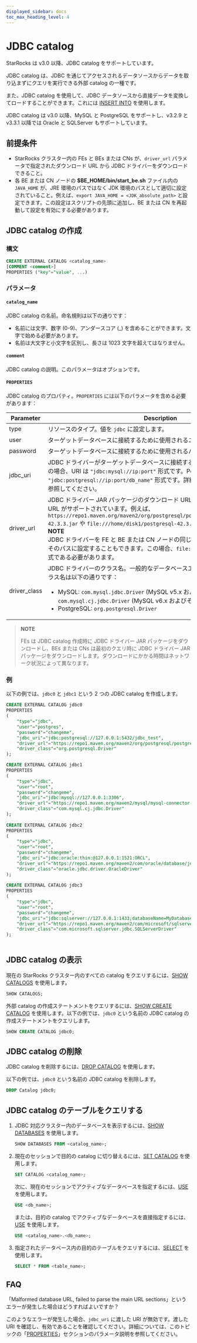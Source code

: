 ```yaml
---
displayed_sidebar: docs
toc_max_heading_level: 4
---
```


# JDBC catalog

StarRocks は v3.0 以降、JDBC catalog をサポートしています。

JDBC catalog は、JDBC を通じてアクセスされるデータソースからデータを取り込まずにクエリを実行できる外部 catalog の一種です。

また、JDBC catalog を使用して、JDBC データソースから直接データを変換してロードすることができます。これには [INSERT INTO](../../sql-reference/sql-statements/loading_unloading/INSERT.md) を使用します。

JDBC catalog は v3.0 以降、MySQL と PostgreSQL をサポートし、v3.2.9 と v3.3.1 以降では Oracle と SQLServer もサポートしています。

## 前提条件

- StarRocks クラスター内の FEs と BEs または CNs が、`driver_url` パラメータで指定されたダウンロード URL から JDBC ドライバーをダウンロードできること。
- 各 BE または CN ノードの **$BE_HOME/bin/start_be.sh** ファイル内の `JAVA_HOME` が、JRE 環境のパスではなく JDK 環境のパスとして適切に設定されていること。例えば、`export JAVA_HOME = <JDK_absolute_path>` と設定できます。この設定はスクリプトの先頭に追加し、BE または CN を再起動して設定を有効にする必要があります。

## JDBC catalog の作成

### 構文

```SQL
CREATE EXTERNAL CATALOG <catalog_name>
[COMMENT <comment>]
PROPERTIES ("key"="value", ...)
```

### パラメータ

#### `catalog_name`

JDBC catalog の名前。命名規則は以下の通りです：

- 名前には文字、数字 (0-9)、アンダースコア (_) を含めることができます。文字で始める必要があります。
- 名前は大文字と小文字を区別し、長さは 1023 文字を超えてはなりません。

#### `comment`

JDBC catalog の説明。このパラメータはオプションです。

#### `PROPERTIES`

JDBC catalog のプロパティ。`PROPERTIES` には以下のパラメータを含める必要があります：

| **Parameter**     | **Description**                                                     |
| ----------------- | ------------------------------------------------------------ |
| type              | リソースのタイプ。値を `jdbc` に設定します。           |
| user              | ターゲットデータベースに接続するために使用されるユーザー名。 |
| password          | ターゲットデータベースに接続するために使用されるパスワード。 |
| jdbc_uri          | JDBC ドライバーがターゲットデータベースに接続するために使用する URI。MySQL の場合、URI は `"jdbc:mysql://ip:port"` 形式です。PostgreSQL の場合、URI は `"jdbc:postgresql://ip:port/db_name"` 形式です。詳細については、[PostgreSQL](https://jdbc.postgresql.org/documentation/head/connect.html) を参照してください。 |
| driver_url        | JDBC ドライバー JAR パッケージのダウンロード URL。HTTP URL またはファイル URL がサポートされています。例えば、`https://repo1.maven.org/maven2/org/postgresql/postgresql/42.3.3/postgresql-42.3.3.jar` や `file:///home/disk1/postgresql-42.3.3.jar` です。<br />**NOTE**<br />JDBC ドライバーを FE と BE または CN ノードの同じパスに配置し、`driver_url` をそのパスに設定することもできます。この場合、`file:///<path>/to/the/driver` 形式である必要があります。 |
| driver_class      | JDBC ドライバーのクラス名。一般的なデータベースエンジンの JDBC ドライバークラス名は以下の通りです：<ul><li>MySQL: `com.mysql.jdbc.Driver` (MySQL v5.x およびそれ以前) および `com.mysql.cj.jdbc.Driver` (MySQL v6.x およびそれ以降)</li><li>PostgreSQL: `org.postgresql.Driver`</li></ul> |

> **NOTE**
>
> FEs は JDBC catalog 作成時に JDBC ドライバー JAR パッケージをダウンロードし、BEs または CNs は最初のクエリ時に JDBC ドライバー JAR パッケージをダウンロードします。ダウンロードにかかる時間はネットワーク状況によって異なります。

### 例

以下の例では、`jdbc0` と `jdbc1` という 2 つの JDBC catalog を作成します。

```SQL
CREATE EXTERNAL CATALOG jdbc0
PROPERTIES
(
    "type"="jdbc", 
    "user"="postgres",
    "password"="changeme",
    "jdbc_uri"="jdbc:postgresql://127.0.0.1:5432/jdbc_test",
    "driver_url"="https://repo1.maven.org/maven2/org/postgresql/postgresql/42.3.3/postgresql-42.3.3.jar",
    "driver_class"="org.postgresql.Driver"
);

CREATE EXTERNAL CATALOG jdbc1
PROPERTIES
(
    "type"="jdbc",
    "user"="root",
    "password"="changeme",
    "jdbc_uri"="jdbc:mysql://127.0.0.1:3306",
    "driver_url"="https://repo1.maven.org/maven2/mysql/mysql-connector-java/8.0.28/mysql-connector-java-8.0.28.jar",
    "driver_class"="com.mysql.cj.jdbc.Driver"
);
 
CREATE EXTERNAL CATALOG jdbc2
PROPERTIES
(
    "type"="jdbc",
    "user"="root",
    "password"="changeme",
    "jdbc_uri"="jdbc:oracle:thin:@127.0.0.1:1521:ORCL",
    "driver_url"="https://repo1.maven.org/maven2/com/oracle/database/jdbc/ojdbc10/19.18.0.0/ojdbc10-19.18.0.0.jar",
    "driver_class"="oracle.jdbc.driver.OracleDriver"
);
       
CREATE EXTERNAL CATALOG jdbc3
PROPERTIES
(
    "type"="jdbc",
    "user"="root",
    "password"="changeme",
    "jdbc_uri"="jdbc:sqlserver://127.0.0.1:1433;databaseName=MyDatabase;",
    "driver_url"="https://repo1.maven.org/maven2/com/microsoft/sqlserver/mssql-jdbc/12.4.2.jre11/mssql-jdbc-12.4.2.jre11.jar",
    "driver_class"="com.microsoft.sqlserver.jdbc.SQLServerDriver"
);
       
```

## JDBC catalog の表示

現在の StarRocks クラスター内のすべての catalog をクエリするには、[SHOW CATALOGS](../../sql-reference/sql-statements/Catalog/SHOW_CATALOGS.md) を使用します。

```SQL
SHOW CATALOGS;
```

外部 catalog の作成ステートメントをクエリするには、[SHOW CREATE CATALOG](../../sql-reference/sql-statements/Catalog/SHOW_CREATE_CATALOG.md) を使用します。以下の例では、`jdbc0` という名前の JDBC catalog の作成ステートメントをクエリします。

```SQL
SHOW CREATE CATALOG jdbc0;
```

## JDBC catalog の削除

JDBC catalog を削除するには、[DROP CATALOG](../../sql-reference/sql-statements/Catalog/DROP_CATALOG.md) を使用します。

以下の例では、`jdbc0` という名前の JDBC catalog を削除します。

```SQL
DROP Catalog jdbc0;
```

## JDBC catalog のテーブルをクエリする

1. JDBC 対応クラスター内のデータベースを表示するには、[SHOW DATABASES](../../sql-reference/sql-statements/Database/SHOW_DATABASES.md) を使用します。

   ```SQL
   SHOW DATABASES FROM <catalog_name>;
   ```

2. 現在のセッションで目的の catalog に切り替えるには、[SET CATALOG](../../sql-reference/sql-statements/Catalog/SET_CATALOG.md) を使用します。

    ```SQL
    SET CATALOG <catalog_name>;
    ```

    次に、現在のセッションでアクティブなデータベースを指定するには、[USE](../../sql-reference/sql-statements/Database/USE.md) を使用します。

    ```SQL
    USE <db_name>;
    ```

    または、目的の catalog でアクティブなデータベースを直接指定するには、[USE](../../sql-reference/sql-statements/Database/USE.md) を使用します。

    ```SQL
    USE <catalog_name>.<db_name>;
    ```

3. 指定されたデータベース内の目的のテーブルをクエリするには、[SELECT](../../sql-reference/sql-statements/table_bucket_part_index/SELECT.md) を使用します。

   ```SQL
   SELECT * FROM <table_name>;
   ```

## FAQ

「Malformed database URL, failed to parse the main URL sections」というエラーが発生した場合はどうすればよいですか？

このようなエラーが発生した場合、`jdbc_uri` に渡した URI が無効です。渡した URI を確認し、有効であることを確認してください。詳細については、このトピックの「[PROPERTIES](#properties)」セクションのパラメータ説明を参照してください。